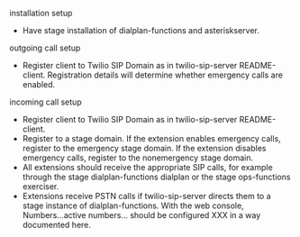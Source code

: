 installation setup
- Have stage installation of dialplan-functions and asteriskserver.

outgoing call setup
- Register client to Twilio SIP Domain as in twilio-sip-server README-client. Registration details will determine whether emergency calls are enabled.

incoming call setup
- Register client to Twilio SIP Domain as in twilio-sip-server README-client.
- Register to a stage domain. If the extension enables emergency calls, register to the emergency stage domain. If the extension disables emergency calls, register to the nonemergency stage domain.
- All extensions should receive the appropriate SIP calls, for example through the stage dialplan-functions dialplan or the stage ops-functions exerciser.
- Extensions receive PSTN calls if twilio-sip-server directs them to a stage instance of dialplan-functions. With the web console, Numbers...active numbers... should be configured XXX in a way documented here.
